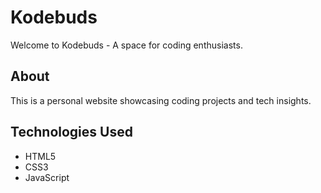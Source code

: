 # Kodebuds

Welcome to Kodebuds - A space for coding enthusiasts.

## About

This is a personal website showcasing coding projects and tech insights.

## Technologies Used

- HTML5
- CSS3
- JavaScript
